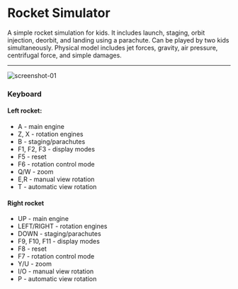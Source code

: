 Rocket Simulator
================

A simple rocket simulation for kids. It includes launch, staging, orbit injection, deorbit, and landing using a parachute. Can be played by two kids simultaneously. Physical model includes jet forces, gravity, air pressure, centrifugal force, and simple damages.

<hr>

![screenshot-01](https://cloud.githubusercontent.com/assets/9167230/5428329/500099a6-83bf-11e4-8c7f-f39b453c0836.jpeg)

### Keyboard

#### Left rocket:
- A - main engine
- Z, X - rotation engines
- B - staging/parachutes
- F1, F2, F3 - display modes
- F5 - reset
- F6 - rotation control mode
- Q/W - zoom
- E,R - manual view rotation
- T - automatic view rotation

#### Right rocket
- UP - main engine
- LEFT/RIGHT - rotation engines
- DOWN - staging/parachutes
- F9, F10, F11 - display modes
- F8 - reset
- F7 - rotation control mode
- Y/U - zoom
- I/O - manual view rotation
- P - automatic view rotation


